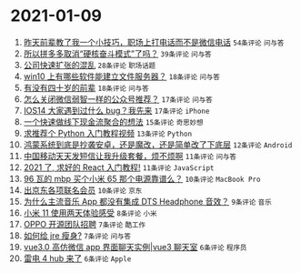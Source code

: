 # 2021-01-09

1. [昨天前辈教了我一个小技巧，职场上打电话而不是微信电话](https://www.v2ex.com/t/743241) `54条评论` `问与答`
1. [所以拼多多取消“硬核奋斗模式”了吗？](https://www.v2ex.com/t/743280) `39条评论` `问与答`
1. [公司快速扩张的混乱](https://www.v2ex.com/t/743238) `28条评论` `职场话题`
1. [win10 上有哪些软件能建立文件服务器？](https://www.v2ex.com/t/743247) `18条评论` `问与答`
1. [有没有四十岁的前辈](https://www.v2ex.com/t/743242) `18条评论` `问与答`
1. [怎么关闭微信弱智一样的公众号推荐？](https://www.v2ex.com/t/743256) `17条评论` `问与答`
1. [IOS14 大家遇到过什么 bug？我先来](https://www.v2ex.com/t/743244) `17条评论` `iPhone`
1. [一个快速做线下现金流聚合的想法](https://www.v2ex.com/t/743271) `15条评论` `奇思妙想`
1. [求推荐个 Python 入门教程视频](https://www.v2ex.com/t/743239) `13条评论` `Python`
1. [鸿蒙系统到底是抄袭安卓，还是魔改，还是简单改了下底层](https://www.v2ex.com/t/743275) `12条评论` `Android`
1. [中国移动天天发短信让我升级套餐，烦不烦啊](https://www.v2ex.com/t/743291) `11条评论` `问与答`
1. [2021 了, 求好的 React 入门教程!](https://www.v2ex.com/t/743235) `11条评论` `JavaScript`
1. [96 瓦的 mbp 买个小米 65 那个电源靠谱么？](https://www.v2ex.com/t/743305) `10条评论` `MacBook Pro`
1. [出京东各项联名会员](https://www.v2ex.com/t/743284) `10条评论` `京东`
1. [为什么主流音乐 App 都没有集成 DTS Headphone 音效？](https://www.v2ex.com/t/743297) `9条评论` `音乐`
1. [小米 11 使用两天体验感受](https://www.v2ex.com/t/743257) `8条评论` `小米`
1. [OPPO 开源团队招聘](https://www.v2ex.com/t/743286) `7条评论` `酷工作`
1. [如何给 jre 瘦身?](https://www.v2ex.com/t/743245) `7条评论` `问与答`
1. [vue3.0 高仿微信 app 界面聊天实例|vue3 聊天室](https://www.v2ex.com/t/743285) `6条评论` `程序员`
1. [雷电 4 hub 来了](https://www.v2ex.com/t/743248) `6条评论` `Apple`

